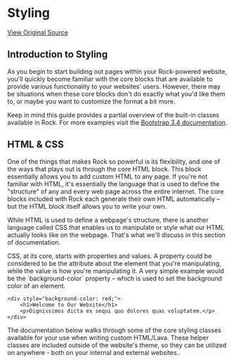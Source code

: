 # Styling
[View Original Source](https://community.rockrms.com/styling/utilities)

Introduction to Styling
-----------------------

As you begin to start building out pages within your Rock-powered website, you'll quickly become familiar with the core blocks that are available to provide various functionality to your websites' users. However, there may be situations when these core blocks don't do exactly what you'd like them to, or maybe you want to customize the format a bit more.

Keep in mind this guide provides a partial overview of the built-in classes available in Rock. For more examples visit the [Bootstrap 3.4 documentation](https://getbootstrap.com/docs/3.4/).

HTML & CSS
----------

One of the things that makes Rock so powerful is its flexibility, and one of the ways that plays out is through the core HTML block. This block essentially allows you to add custom HTML to any page. If you're not familiar with HTML, it's essentially the language that is used to define the "structure" of any and every web page across the entire internet. The core blocks included with Rock each generate their own HTML automatically – but the HTML block itself allows you to write your own.

While HTML is used to define a webpage's structure, there is another language called CSS that enables us to manipulate or style what our HTML actually looks like on the webpage. That's what we'll discuss in this section of documentation.

CSS, at its core, starts with properties and values. A property could be considered to be the attribute about the element that you're manipulating, while the value is how you're manipulating it. A very simple example would be the \`background-color\` property – which is used to set the background color of an element.

```
<div style="background-color: red;">
    <h1>Welcome to Our Website</h1>
    <p>Dignissimos dicta ex sequi quo dolores quas voluptatem.</p>
</div>
```

The documentation below walks through some of the core styling classes available for your use when writing custom HTML/Lava. These helper classes are included outside of the website's theme, so they can be utilized on anywhere - both on your internal and external websites..